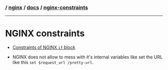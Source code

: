 ### / [nginx](./../../) / [docs](./../) / [nginx-constraints](./)

-----------------------------------------------------------------------------------

# NGINX constraints

* [Constraints of NGINX `if` block](contraints-of-nginx-if-block.md)

* NGINX does not allow to mess with it's internal variables like set the URL 
like this `set $request_url /pretty-url`.